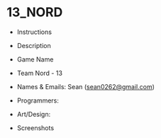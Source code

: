 # 13_NORD

* Instructions

* Description

* Game Name

* Team Nord - 13

* Names & Emails: 
Sean (sean0262@gmail.com)

* Programmers: 

* Art/Design: 

* Screenshots
